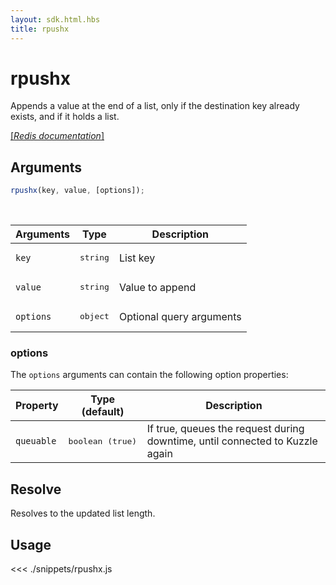```yaml
---
layout: sdk.html.hbs
title: rpushx
---
```


# rpushx

Appends a value at the end of a list, only if the destination key already exists, and if it holds a list.

[[_Redis documentation_]](https://redis.io/commands/rpushx)

## Arguments

```js
rpushx(key, value, [options]);
```

<br/>

| Arguments | Type              | Description              |
| --------- | ----------------- | ------------------------ |
| `key`     | <pre>string</pre> | List key                 |
| `value`   | <pre>string</pre> | Value to append          |
| `options` | <pre>object</pre> | Optional query arguments |

### options

The `options` arguments can contain the following option properties:

| Property   | Type (default)            | Description                                                                  |
| ---------- | ------------------------- | ---------------------------------------------------------------------------- |
| `queuable` | <pre>boolean (true)</pre> | If true, queues the request during downtime, until connected to Kuzzle again |

## Resolve

Resolves to the updated list length.

## Usage

<<< ./snippets/rpushx.js
